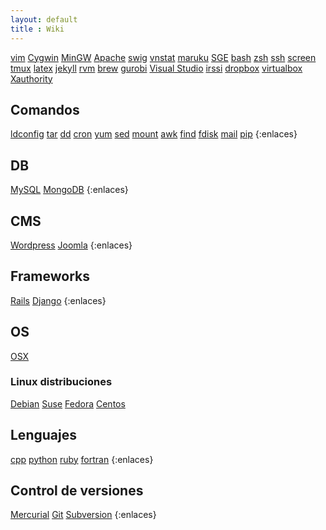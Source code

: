 ```yaml
---
layout: default
title : Wiki
---
```


[vim](/wiki/vim)
[Cygwin](/wiki/cygwin)
[MinGW](/wiki/mingw)
[Apache](/wiki/apache)
[swig](/wiki/swig)
[vnstat](/wiki/vnstat)
[maruku](/wiki/maruku)
[SGE](/wiki/sge)
[bash](/wiki/bash)
[zsh](/wiki/zsh)
[ssh](/wiki/ssh)
[screen](/wiki/screen)
[tmux](/wiki/tmux)
[latex](/wiki/latex)
[jekyll](/wiki/jekyll)
[rvm](/wiki/rvm)
[brew](/wiki/brew)
[gurobi](/wiki/gurobi)
[Visual Studio](/wiki/visualStudio)
[irssi](/wiki/irssi)
[dropbox](/wiki/dropbox)
[virtualbox](/wiki/virtualbox)
[Xauthority](/wiki/Xauthority)
## Comandos
[ldconfig](/wiki/ldconfig)
[tar](/wiki/tar)
[dd](/wiki/dd)
[cron](/wiki/cron)
[yum](/wiki/yum)
[sed](/wiki/sed)
[mount](/wiki/mount)
[awk](/wiki/awk)
[find](/wiki/find)
[fdisk](/wiki/fdisk)
[mail](/wiki/mail)
[pip](/wiki/pip)
{:enlaces}
## DB
[MySQL](/wiki/mysql)
[MongoDB](/wiki/mongodb)
{:enlaces}
## CMS
[Wordpress](/wiki/wordpress)
[Joomla](/wiki/joomla)
{:enlaces}
## Frameworks
[Rails](/wiki/rails)
[Django](/wiki/django)
{:enlaces}
## OS
[OSX](/wiki/osx)

### Linux distribuciones
[Debian](/wiki/debian)
[Suse](/wiki/suse)
[Fedora](/wiki/fedora)
[Centos](/wiki/centos)
## Lenguajes
[cpp](/wiki/cpp)
[python](/wiki/python)
[ruby](/wiki/ruby)
[fortran](/wiki/fortran)
{:enlaces}
## Control de versiones
[Mercurial](/wiki/mercurial)
[Git](/wiki/git)
[Subversion](/wiki/subversion)
{:enlaces}
